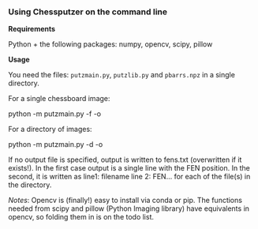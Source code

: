 ### Using Chessputzer on the command line

**Requirements**

Python + the following packages: numpy, opencv, scipy, pillow

**Usage**

You need the files: `putzmain.py`, `putzlib.py` and `pbarrs.npz` in a single directory.

For a single chessboard image:

python -m putzmain.py -f <imagefile> -o <output txt file>

For a directory of images:

python -m putzmain.py -d <imagedirectory> -o <output txt file>

If no output file is specified, output is written to fens.txt (overwritten if it exists!). In the first case output is a single line with the FEN position. In the second, it is written as line1: filename line 2: FEN... for each of the file(s) in the directory.

*Notes*: Opencv is (finally!) easy to install via conda or pip. The functions needed from scipy and pillow (Python Imaging library) have equivalents in opencv, so folding them in is on the todo list.

